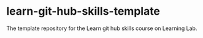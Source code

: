 # learn-git-hub-skills-template
The template repository for the Learn git hub skills course on Learning Lab.
